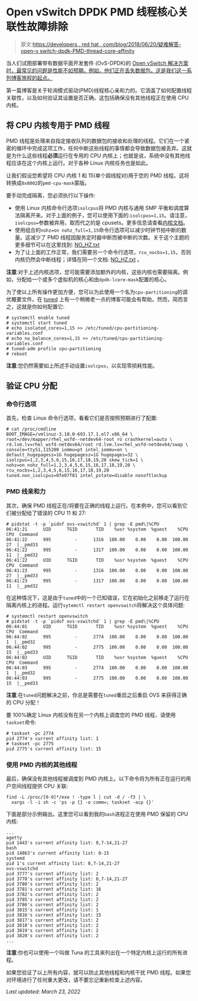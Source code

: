 # Open vSwitch DPDK PMD 线程核心关联性故障排除

> 原文:[https://developers . red hat . com/blog/2018/06/20/疑难解答-open-v switch-dpdk-PMD-thread-core-affinity](https://developers.redhat.com/blog/2018/06/20/troubleshooting-open-vswitch-dpdk-pmd-thread-core-affinity)

当人们试图部署带有数据平面开发套件 (OvS-DPDK)的 [Open vSwitch 解决方案时，最常见的问题是性能不如预期。例如，他们正在丢失数据包。这是我们这一系列博客旅程的起点。](http://docs.openvswitch.org/en/latest/intro/install/dpdk/)

第一篇博客是关于轮询模式驱动(PMD)线程核心亲和力的。它涵盖了如何配置线程关联性，以及如何验证其设置是否正确。这包括确保没有其他线程正在使用 CPU 内核。

## 将 CPU 内核专用于 PMD 线程

PMD 线程是处理来自指定接收队列的数据包的接收和处理的线程。它们在一个紧密的循环中完成这项工作，任何中断这些线程的事情都会导致数据包被丢弃。这就是为什么这些线程**必须**运行在专用的 CPU 内核上；也就是说，系统中没有其他线程应该在这个内核上运行。对于各种 Linux 内核任务也是如此。

让我们假设您希望将 CPU 内核 1 和 15(单个超线程对)用于您的 PMD 线程。这将转换成`0x8002`的`pmd-cpu-mask`蒙版。

要手动完成隔离，您必须执行以下操作:

*   使用 Linux 内核命令行选项`isolcpus`将 PMD 内核与通用 SMP 平衡和调度算法隔离开来。对于上面的例子，您可以使用下面的:`isolcpus=1,15`。请注意，`isolcpus=`参数被弃用，取而代之的是 cpusets。更多信息请查看[内核文档](https://www.kernel.org/doc/Documentation/admin-guide/kernel-parameters.txt)。
*   使用组合的`nohz=on nohz_full=1,15`命令行选项可以减少时钟节拍中断的数量。这减少了 PMD 线程因服务定时器中断而被中断的次数。关于这个主题的更多细节可以在这里找到: [NO_HZ.txt](https://www.kernel.org/doc/Documentation/timers/NO_HZ.txt)
*   为了让上面的工作正常，我们需要另一个命令行选项，`rcu_nocbs=1,15`，否则内核仍然会中断线程；详情在同一个文档: [NO_HZ.txt](https://www.kernel.org/doc/Documentation/timers/NO_HZ.txt) 。

**注意**:对于上述内核选项，您可能需要添加额外的内核，这些内核也需要隔离。例如，分配给一个或多个虚拟机的核心和由`dpdk-lcore-mask`配置的核心。

为了使以上所有操作更加方便，您可以为此使用一个名为`cpu-partitioning`的调优概要文件。在 [tuned](https://servicesblog.redhat.com/2012/04/16/tuning-your-system-with-tuned/) 上有一个稍微老一点的博客可能会有帮助。然而，简而言之，这就是你如何配置它:

```
# systemctl enable tuned
# systemctl start tuned
# echo isolated_cores=1,15 >> /etc/tuned/cpu-partitioning-variables.conf
# echo no_balance_cores=1,15 >> /etc/tuned/cpu-partitioning-variables.conf
# tuned-adm profile cpu-partitioning
# reboot
```

**注意**:您仍然需要如上所述手动设置`isolcpus`，以实现零损耗性能。

## 验证 CPU 分配

### 命令行选项

首先，检查 Linux 命令行选项，看看它们是否按照预期进行了配置:

```
# cat /proc/cmdline
BOOT_IMAGE=/vmlinuz-3.10.0-693.17.1.el7.x86_64 \
root=/dev/mapper/rhel_wsfd--netdev64-root ro crashkernel=auto \
rd.lvm.lv=rhel_wsfd-netdev64/root rd.lvm.lv=rhel_wsfd-netdev64/swap \
console=ttyS1,115200 iommu=pt intel_iommu=on \
default_hugepagesz=1G hugepagesz=1G hugepages=32 \
isolcpus=1,2,3,4,5,6,15,16,17,18,19,20 skew_tick=1 \
nohz=on nohz_full=1,2,3,4,5,6,15,16,17,18,19,20 \
rcu_nocbs=1,2,3,4,5,6,15,16,17,18,19,20
tuned.non_isolcpus=0fe07f81 intel_pstate=disable nosoftlockup

```

### PMD 线亲和力

其次，确保 PMD 线程正在/将要在正确的线程上运行。在本例中，您可以看到它们被分配给了错误的 CPU 11 和 27:

```
# pidstat -t -p `pidof ovs-vswitchd` 1 | grep -E pmd\|%CPU
06:41:21      UID      TGID       TID    %usr %system  %guest    %CPU   CPU  Command
06:41:22      995         -      1316  100.00    0.00    0.00  100.00    27  |__pmd33
06:41:22      995         -      1317  100.00    0.00    0.00  100.00    11  |__pmd32
06:41:22      UID      TGID       TID    %usr %system  %guest    %CPU   CPU  Command
06:41:23      995         -      1316  100.00    0.00    0.00  100.00    27  |__pmd33
06:41:23      995         -      1317  100.00    0.00    0.00  100.00    11  |__pmd32
```

在这种情况下，这是由于`tuned`中的一个已知错误，它在初始化之前移走了运行在隔离内核上的进程。运行`sytemctl restart openvswitch`将解决这个具体问题:

```
# systemctl restart openvswitch
# pidstat -t -p `pidof ovs-vswitchd` 1 | grep -E pmd\|%CPU
06:44:01      UID      TGID       TID    %usr %system  %guest    %CPU   CPU  Command
06:44:02      995         -      2774  100.00    0.00    0.00  100.00     1  |__pmd32
06:44:02      995         -      2775  100.00    0.00    0.00  100.00    15  |__pmd33
06:44:02      UID      TGID       TID    %usr %system  %guest    %CPU   CPU  Command
06:44:03      995         -      2774  100.00    0.00    0.00  100.00     1  |__pmd32
06:44:03      995         -      2775  100.00    0.00    0.00  100.00    15  |__pmd33
```

**注意**:在`tuned`问题解决之前，你总是需要在`tuned`重启之后重启 OVS 来获得正确的 CPU 分配！

要 100%确定 Linux 内核没有在另一个内核上调度您的 PMD 线程，请使用`taskset`命令:

```
# taskset -pc 2774
pid 2774's current affinity list: 1
# taskset -pc 2775
pid 2775's current affinity list: 15
```

### 使用 PMD 内核的其他线程

最后，确保没有其他线程被调度到 PMD 内核上。以下命令将为所有正在运行的用户空间线程提供 CPU 关联:

```
find -L /proc/[0-9]*/exe ! -type l | cut -d / -f3 | \
  xargs -l -i sh -c 'ps -p {} -o comm=; taskset -acp {}'
```

下面是部分示例输出。这里您可以看到我的`bash`进程正在使用 PMD 保留的 CPU 内核:

```
...
agetty
pid 1443's current affinity list: 0,7-14,21-27
bash
pid 14863's current affinity list: 0-15
systemd
pid 1's current affinity list: 0,7-14,21-27
ovs-vswitchd
pid 3777's current affinity list: 2
pid 3778's current affinity list: 0,7-14,21-27
pid 3780's current affinity list: 2
pid 3781's current affinity list: 16
pid 3782's current affinity list: 2
pid 3785's current affinity list: 2
pid 3786's current affinity list: 2
pid 3815's current affinity list: 1
pid 3816's current affinity list: 15
pid 3817's current affinity list: 2
pid 3818's current affinity list: 2
pid 3819's current affinity list: 2
pid 3820's current affinity list: 2
...
```

**注意**:你也可以使用一个叫做 Tuna 的工具来列出在一个特定内核上运行的所有进程。

如果您验证了以上所有内容，就可以防止其他线程和内核干扰 PMD 线程。如果您对环境进行了任何重大更改，请不要忘记重新检查上述内容。

*Last updated: March 23, 2022*